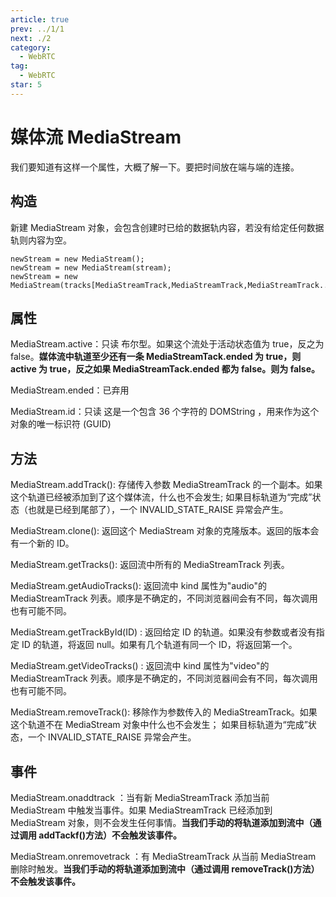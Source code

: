```yaml
---
article: true
prev: ../1/1
next: ./2
category:
  - WebRTC
tag:
  - WebRTC
star: 5
---
```


# 媒体流 MediaStream

我们要知道有这样一个属性，大概了解一下。要把时间放在端与端的连接。

<!-- more -->

## 构造

新建 MediaStream 对象，会包含创建时已给的数据轨内容，若没有给定任何数据轨则内容为空。

```js:no-line-numbers
newStream = new MediaStream();
newStream = new MediaStream(stream);
newStream = new MediaStream(tracks[MediaStreamTrack,MediaStreamTrack,MediaStreamTrack...]);
```

## 属性

MediaStream.active：只读 布尔型。如果这个流处于活动状态值为 true，反之为 false。**媒体流中轨道至少还有一条 MediaStreamTack.ended 为 true，则 active 为 true，反之如果 MediaStreamTack.ended 都为 false。则为 false。**

MediaStream.ended：已弃用

MediaStream.id：只读 这是一个包含 36 个字符的 DOMString ，用来作为这个对象的唯一标识符 (GUID)

## 方法

MediaStream.addTrack(): 存储传入参数 MediaStreamTrack 的一个副本。如果这个轨道已经被添加到了这个媒体流，什么也不会发生; 如果目标轨道为“完成”状态（也就是已经到尾部了），一个 INVALID_STATE_RAISE 异常会产生。

MediaStream.clone(): 返回这个 MediaStream 对象的克隆版本。返回的版本会有一个新的 ID。

MediaStream.getTracks(): 返回流中所有的 MediaStreamTrack 列表。

MediaStream.getAudioTracks(): 返回流中 kind 属性为"audio"的 MediaStreamTrack 列表。顺序是不确定的，不同浏览器间会有不同，每次调用也有可能不同。

MediaStream.getTrackById(ID) : 返回给定 ID 的轨道。如果没有参数或者没有指定 ID 的轨道，将返回 null。如果有几个轨道有同一个 ID，将返回第一个。

MediaStream.getVideoTracks() : 返回流中 kind 属性为"video"的 MediaStreamTrack 列表。顺序是不确定的，不同浏览器间会有不同，每次调用也有可能不同。

MediaStream.removeTrack(): 移除作为参数传入的 MediaStreamTrack。如果这个轨道不在 MediaStream 对象中什么也不会发生； 如果目标轨道为“完成”状态，一个 INVALID_STATE_RAISE 异常会产生。

## 事件

MediaStream.onaddtrack ：当有新 MediaStreamTrack 添加当前 MediaStream 中触发当事件。如果 MediaStreamTrack 已经添加到 MediaStream 对象，则不会发生任何事情。**当我们手动的将轨道添加到流中（通过调用 addTackf()方法）不会触发该事件。**

MediaStream.onremovetrack ：有 MediaStreamTrack 从当前 MediaStream 删除时触发。**当我们手动的将轨道添加到流中（通过调用 removeTrack()方法）不会触发该事件。**

